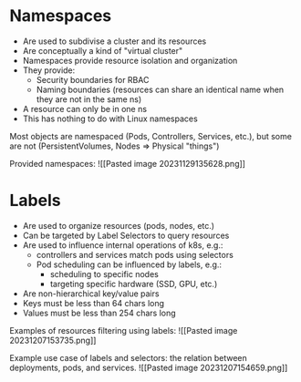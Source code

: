 # Namespaces
- Are used to subdivise a cluster and its resources
- Are conceptually a kind of "virtual cluster"
- Namespaces provide resource isolation and organization
- They provide:
	- Security boundaries for RBAC
	- Naming boundaries (resources can share an identical name when they are not in the same ns)
- A resource can only be in one ns
- This has nothing to do with Linux namespaces

Most objects are namespaced (Pods, Controllers, Services, etc.), but some are not (PersistentVolumes, Nodes => Physical "things")

Provided namespaces:
![[Pasted image 20231129135628.png]]

# Labels
- Are used to organize resources (pods, nodes, etc.)
- Can be targeted by Label Selectors to query resources
- Are used to influence internal operations of k8s, e.g.:
	- controllers and services match pods using selectors
	- Pod scheduling can be influenced by labels, e.g.:
		- scheduling to specific nodes
		- targeting specific hardware (SSD, GPU, etc.)
- Are non-hierarchical key/value pairs
- Keys must be less than 64 chars long
- Values must be less than 254 chars long

Examples of resources filtering using labels:
![[Pasted image 20231207153735.png]]

Example use case of labels and selectors: the relation between deployments, pods, and services.
![[Pasted image 20231207154659.png]]